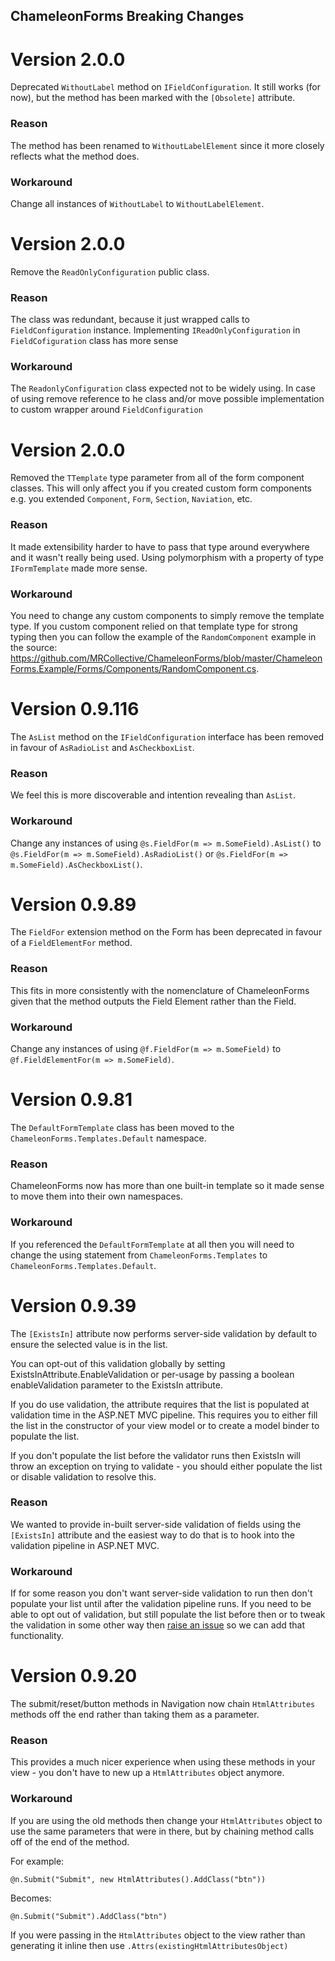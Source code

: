ChameleonForms Breaking Changes
-------------------------------

Version 2.0.0
=============

Deprecated `WithoutLabel` method on `IFieldConfiguration`. It still works (for now), but the method has been marked with the `[Obsolete]` attribute.

### Reason

The method has been renamed to `WithoutLabelElement` since it more closely reflects what the method does.

### Workaround

Change all instances of `WithoutLabel` to `WithoutLabelElement`.

Version 2.0.0
=============

Remove the `ReadOnlyConfiguration` public class. 

### Reason

The class was redundant, because it just wrapped calls to `FieldConfiguration` instance. Implementing `IReadOnlyConfiguration` in `FieldCofiguration` class has more sense

### Workaround

The `ReadonlyConfiguration` class expected not to be widely using. In case of using remove reference to he class and/or move possible implementation to custom wrapper around `FieldConfiguration`

Version 2.0.0
=============

Removed the `TTemplate` type parameter from all of the form component classes. This will only affect you if you created custom form components e.g. you extended `Component`, `Form`, `Section`, `Naviation`, etc.

### Reason

It made extensibility harder to have to pass that type around everywhere and it wasn't really being used. Using polymorphism with a property of type `IFormTemplate` made more sense.

### Workaround

You need to change any custom components to simply remove the template type. If you custom component relied on that template type for strong typing then you can follow the example of the `RandomComponent` example in the source: https://github.com/MRCollective/ChameleonForms/blob/master/ChameleonForms.Example/Forms/Components/RandomComponent.cs.

Version 0.9.116
===============

The `AsList` method on the `IFieldConfiguration` interface has been removed in favour of `AsRadioList` and `AsCheckboxList`.

### Reason
We feel this is more discoverable and intention revealing than `AsList`.

### Workaround
Change any instances of using `@s.FieldFor(m => m.SomeField).AsList()` to `@s.FieldFor(m => m.SomeField).AsRadioList()` or `@s.FieldFor(m => m.SomeField).AsCheckboxList()`.

Version 0.9.89
==============

The `FieldFor` extension method on the Form has been deprecated in favour of a `FieldElementFor` method.

### Reason
This fits in more consistently with the nomenclature of ChameleonForms given that the method outputs the Field Element rather than the Field.

### Workaround
Change any instances of using `@f.FieldFor(m => m.SomeField)` to `@f.FieldElementFor(m => m.SomeField)`.

Version 0.9.81
==============

The `DefaultFormTemplate` class has been moved to the `ChameleonForms.Templates.Default` namespace.

### Reason
ChameleonForms now has more than one built-in template so it made sense to move them into their own namespaces.

### Workaround
If you referenced the `DefaultFormTemplate` at all then you will need to change the using statement from `ChameleonForms.Templates` to `ChameleonForms.Templates.Default`.

Version 0.9.39
==============

The `[ExistsIn]` attribute now performs server-side validation by default to ensure the selected value is in the list.

You can opt-out of this validation globally by setting ExistsInAttribute.EnableValidation or per-usage by passing a boolean enableValidation parameter to the ExistsIn attribute.

If you do use validation, the attribute requires that the list is populated at validation time in the ASP.NET MVC pipeline. This requires you to either fill the list in the constructor of your view model or to create a model binder to populate the list.

If you don't populate the list before the validator runs then ExistsIn will throw an exception on trying to validate - you should either populate the list or disable validation to resolve this.

### Reason
We wanted to provide in-built server-side validation of fields using the `[ExistsIn]` attribute and the easiest way to do that is to hook into the validation pipeline in ASP.NET MVC.

### Workaround
If for some reason you don't want server-side validation to run then don't populate your list until after the validation pipeline runs. If you need to be able to opt out of validation, but still populate the list before then or to tweak the validation in some other way then [raise an issue](https://github.com/MRCollective/ChameleonForms/issues) so we can add that functionality.

Version 0.9.20
==============

The submit/reset/button methods in Navigation now chain `HtmlAttributes` methods off the end rather than taking them as a parameter.

### Reason
This provides a much nicer experience when using these methods in your view - you don't have to new up a `HtmlAttributes` object anymore.

### Workaround
If you are using the old methods then change your `HtmlAttributes` object to use the same parameters that were in there, but by chaining method calls off of the end of the method.

For example:

    @n.Submit("Submit", new HtmlAttributes().AddClass("btn"))

Becomes:

    @n.Submit("Submit").AddClass("btn")

If you were passing in the `HtmlAttributes` object to the view rather than generating it inline then use `.Attrs(existingHtmlAttributesObject)`

